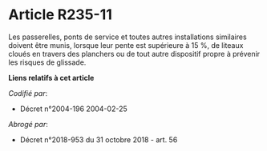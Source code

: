 # Article R235-11

Les passerelles, ponts de service et toutes autres installations similaires doivent être munis, lorsque leur pente est
supérieure à 15 %, de liteaux cloués en travers des planchers ou de tout autre dispositif propre à prévenir les risques de
glissade.

**Liens relatifs à cet article**

_Codifié par_:

  - Décret n°2004-196 2004-02-25

_Abrogé par_:

  - Décret n°2018-953 du 31 octobre 2018 - art. 56
